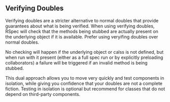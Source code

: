 ## Verifying Doubles

Verifying doubles are a stricter alternative to normal doubles that provide
guarantees about what is being verified. When using verifying doubles, RSpec
will check that the methods being stubbed are actually present on the
underlying object if it is available. Prefer using veryifing doubles over
normal doubles.

No checking will happen if the underlying object or calss is not defined, but
when run with it present (either as a full spec run or by explicitly preloading
collaborators) a failure will be triggered if an invalid method is being
stubbed.

This dual approach allows you to move very quickly and test components in
isolation, while giving you confidence that your doubles are not a complete
fiction. Testing in isolation is optional but recommend for classes that do not
depend on third-party components.
